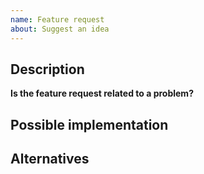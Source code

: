 ```yaml
---
name: Feature request
about: Suggest an idea
---
```


<!--- Provide a short summary of the request in the title above -->

## Description

<!-- Write a clear and concise description of the feature -->

**Is the feature request related to a problem?**

<!-- Describe what the problem is (e.g. I'm always frustrated when […]) -->

## Possible implementation

<!-- If possible, let us know how you think the feature should be implemented -->

## Alternatives 

<!-- Include any alternative solutions and features you've considered -->
